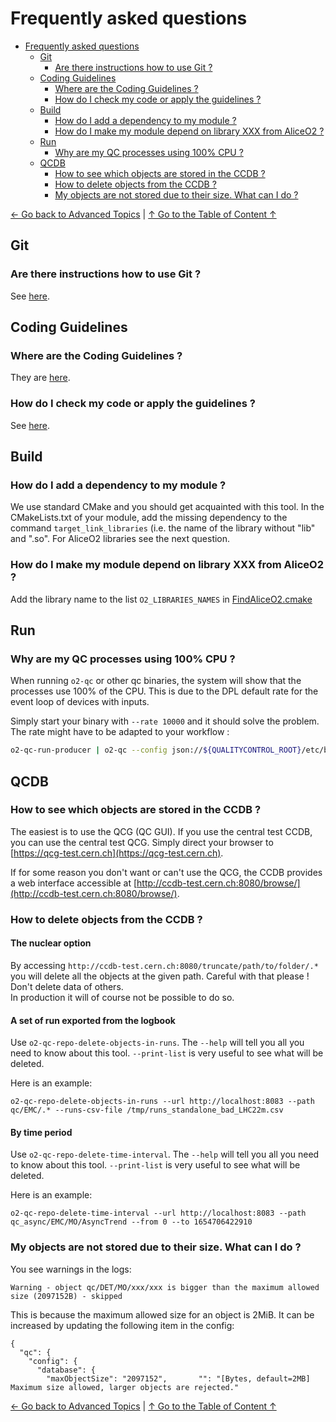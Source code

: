 # Frequently asked questions

<!--TOC generated with https://github.com/ekalinin/github-markdown-toc-->
<!--./gh-md-toc --insert /path/to/README.md-->
<!--ts-->
* [Frequently asked questions](#frequently-asked-questions)
   * [Git](#git)
      * [Are there instructions how to use Git ?](#are-there-instructions-how-to-use-git-)
   * [Coding Guidelines](#coding-guidelines)
      * [Where are the Coding Guidelines ?](#where-are-the-coding-guidelines-)
      * [How do I check my code or apply the guidelines ?](#how-do-i-check-my-code-or-apply-the-guidelines-)
   * [Build](#build)
      * [How do I add a dependency to my module ?](#how-do-i-add-a-dependency-to-my-module-)
      * [How do I make my module depend on library XXX from AliceO2 ?](#how-do-i-make-my-module-depend-on-library-xxx-from-aliceo2-)
   * [Run](#run)
      * [Why are my QC processes using 100% CPU ?](#why-are-my-qc-processes-using-100-cpu-)
   * [QCDB](#qcdb)
      * [How to see which objects are stored in the CCDB ?](#how-to-see-which-objects-are-stored-in-the-ccdb-)
      * [How to delete objects from the CCDB ?](#how-to-delete-objects-from-the-ccdb-)
      * [My objects are not stored due to their size. What can I do ?](#my-objects-are-not-stored-due-to-their-size-what-can-i-do-)
<!--te-->

[← Go back to Advanced Topics](Advanced.md) | [↑ Go to the Table of Content ↑](../README.md) 

## Git

### Are there instructions how to use Git ? 

See [here](https://alisw.github.io/git-tutorial/).

## Coding Guidelines 

### Where are the Coding Guidelines ? 

They are [here](https://github.com/AliceO2Group/CodingGuidelines). 

### How do I check my code or apply the guidelines ? 

See [here](https://github.com/AliceO2Group/CodingGuidelines#formatting-tool). 

## Build 

### How do I add a dependency to my module ? 

We use standard CMake and you should get acquainted with this tool. In the CMakeLists.txt of your module, add the missing dependency to the command `target_link_libraries` (i.e. the name of the library without "lib" and ".so".
For AliceO2 libraries see the next question.

### How do I make my module depend on library XXX from AliceO2 ? 

Add the library name to the list `O2_LIBRARIES_NAMES` in [FindAliceO2.cmake](../cmake/FindAliceO2.cmake)

## Run 

### Why are my QC processes using 100% CPU ? 

When running `o2-qc` or other qc binaries, the system will show that the processes use 100% of the CPU. This is due to the DPL default rate for the event loop of devices with inputs. 

Simply start your binary with `--rate 10000` and it should solve the problem. The rate might have to be adapted to your workflow : 
```bash
o2-qc-run-producer | o2-qc --config json://${QUALITYCONTROL_ROOT}/etc/basic.json --rate 10000
```

## QCDB

### How to see which objects are stored in the CCDB ?

The easiest is to use the QCG (QC GUI). If you use the central test CCDB, you can use the central test QCG. Simply direct your browser to [https://qcg-test.cern.ch](https://qcg-test.cern.ch).

If for some reason you don't want or can't use the QCG, the CCDB provides a web interface accessible at [http://ccdb-test.cern.ch:8080/browse/](http://ccdb-test.cern.ch:8080/browse/).

### How to delete objects from the CCDB ?

#### The nuclear option

By accessing `http://ccdb-test.cern.ch:8080/truncate/path/to/folder/.*` you will delete all the objects at the given path. Careful with that please ! Don't delete data of others.<br/>In production it will of course not be possible to do so. 

#### A set of run exported from the logbook

Use `o2-qc-repo-delete-objects-in-runs`. The `--help` will tell you all you need to know about this tool.
`--print-list` is very useful to see what will be deleted.

Here is an example:
```
o2-qc-repo-delete-objects-in-runs --url http://localhost:8083 --path qc/EMC/.* --runs-csv-file /tmp/runs_standalone_bad_LHC22m.csv
```

#### By time period

Use `o2-qc-repo-delete-time-interval`. The `--help` will tell you all you need to know about this tool. 
`--print-list` is very useful to see what will be deleted. 

Here is an example:
```
o2-qc-repo-delete-time-interval --url http://localhost:8083 --path qc_async/EMC/MO/AsyncTrend --from 0 --to 1654706422910
```

### My objects are not stored due to their size. What can I do ?

You see warnings in the logs: 
```
Warning - object qc/DET/MO/xxx/xxx is bigger than the maximum allowed size (2097152B) - skipped
```
This is because the maximum allowed size for an object is 2MiB. It can be increased by updating the following item 
in the config: 
```
{
  "qc": {
    "config": {
      "database": {
        "maxObjectSize": "2097152",       "": "[Bytes, default=2MB] Maximum size allowed, larger objects are rejected."
```

[← Go back to Advanced Topics](Advanced.md) | [↑ Go to the Table of Content ↑](../README.md) 
